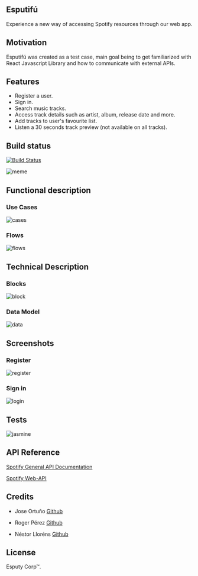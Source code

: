 ## Esputifú
Experience a new way of accessing Spotify resources through our web app.

## Motivation
Esputifú was created as a test case, main goal being to get familiarized with React Javascript Library and how to communicate with external APIs.

## Features

* Register a user.
* Sign in.
* Search music tracks.
* Access track details such as artist, album, release date and more.
* Add tracks to user's favourite list.
* Listen a 30 seconds track preview (not available on all tracks).

## Build status 

[![Build Status](https://img.shields.io/badge/build-working-brightgreen.svg)](https://github.com/joseortuno/skylab-bootcamp-201907/tree/esputy/develop/staff/groups/esputy-corp/esputyfu)

![meme](https://files.slack.com/files-pri/T0SJKHBFZ-FM9PBTEUW/captura_de_pantalla_2019-08-09_a_las_14.24.56.png)

## Functional description

### Use Cases

![cases](https://svgshare.com/i/ETu.svg)

### Flows

![flows](https://i.ibb.co/XSbxpgG/flows1.png)

## Technical Description

### Blocks

![block](https://svgshare.com/i/EVH.svg)

### Data Model

![data](https://svgshare.com/i/ETK.svg)

## Screenshots

### Register

![register](https://i.ibb.co/C7hGw4t/register.png)

### Sign in

![login](https://i.ibb.co/PMM2DyD/signin.png)

## Tests

![jasmine](https://i.ibb.co/5RF4Qx5/jasmine.png)

## API Reference

[Spotify General API Documentation](https://developer.spotify.com/documentation/)

[Spotify Web-API](https://developer.spotify.com/documentation/web-api/)


## Credits

* Jose Ortuño [Github](https://github.com/joseortuno/)

* Roger Pérez [Github](https://github.com/rogervegan/)

* Néstor Lloréns [Github](https://github.com/nestorllorens/)


## License

Esputy Corp™.